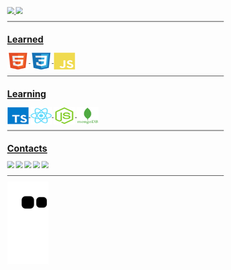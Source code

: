 <div id = "statistic" >
  <a href="https://github.com/MrWerton">
  <img height="150em" src="https://github-readme-stats.vercel.app/api?username=mrwerton&show_icons=true&include_all_commits=true&count_private=true&bg_color=0d10170.0&title_color=0613d1&icon_color=777&text_color=0613d1&border_color=03009c"/>
  <img height="150em" width:"50em" src="https://github-readme-stats.vercel.app/api/top-langs/?username=mrwerton&layout=compact&langs_count=7&bg_color=0d10170.0&title_color=0613d1&icon_color=777&text_color=0613d1&border_color=03009c"/>
</div><hr>
 <div id="learned">
     <h2>Learned</h2>
     <img align="center" alt="Learned-HTML" height="40" width="50" 
           src="https://raw.githubusercontent.com/devicons/devicon/master/icons/html5/html5-original.svg">
     <img align="center" alt="Learned-CSS" height="40" width="50" alt="100%"  
           src="https://raw.githubusercontent.com/devicons/devicon/master/icons/css3/css3-original.svg">
     <img align="center" alt="Learned-Js" height="40" width="50" 
          src="https://raw.githubusercontent.com/devicons/devicon/master/icons/javascript/javascript-plain.svg">
  </div><hr>
  <div id="learning">
    <h2>Learning</h2>
          <img align="center" alt="Learning-Ts" height="40" width="50" 
               src="https://raw.githubusercontent.com/devicons/devicon/master/icons/typescript/typescript-plain.svg">
          <img align="center" alt="Learning-React" height="40" width="50" 
           src="https://raw.githubusercontent.com/devicons/devicon/master/icons/react/react-original.svg">
          <img align="center" alt="Learning-node" height="40" width="50" alt="100%"
                src="https://github.com/devicons/devicon/blob/9f4f5cdb393299a81125eb5127929ea7bfe42889/icons/nodejs/nodejs-plain.svg">
         <img align="center" alt="Learning-MongoDb" height="40" width="50" alt="100%"
                src="https://github.com/devicons/devicon/blob/9f4f5cdb393299a81125eb5127929ea7bfe42889/icons/mongodb/mongodb-plain-wordmark.svg">
   </div><hr>
  
 
<div id="contacts"> 
  <h2>Contacts</h2>
  <a href="https://www.facebook.com/werton.pereira.16/" target="_blank"><img src="https://img.shields.io/badge/Facebook-1877F2?style=for-the-badge&logo=facebook&logoColor=white" target="_blank"></a>
 	<a href="https://twitter.com/MrWerton" target="_blank"><img src="https://img.shields.io/badge/Twitter-1DA1F2?style=for-the-badge&logo=twitter&logoColor=white" target="_blank"></a>
 <a href="https://discord.com/channels/@me" target="_blank"><img src="https://img.shields.io/badge/Discord-7289DA?style=for-the-badge&logo=discord&logoColor=white" target="_blank"></a> 
  <a href = "mailto:mr.werton@gmail.com"><img src="https://img.shields.io/badge/-Gmail-%23333?style=for-the-badge&logo=gmail&logoColor=white" target="_blank"></a>
  <a href="https://www.linkedin.com/in/werton-pereira-a95588215/" target="_blank"><img src="https://img.shields.io/badge/-LinkedIn-%230077B5?style=for-the-badge&logo=linkedin&logoColor=white" target="_blank"></a> 
 
  <hr>
 
  ![Snake animation](https://github.com/rafaballerini/rafaballerini/blob/output/github-contribution-grid-snake.svg)
 
</div>
